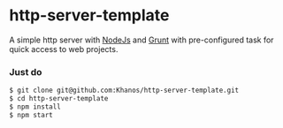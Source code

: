 # http-server-template

A simple http server with [NodeJs](https://nodejs.org/en/) and [Grunt](http://gruntjs.com/) with pre-configured task for quick access to web projects.

### Just do ###

```bash
$ git clone git@github.com:Khanos/http-server-template.git
$ cd http-server-template
$ npm install
$ npm start
```
